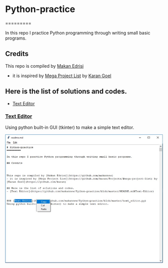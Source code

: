 # Python-practice
=========

In this repo I practice Python programming through writing small basic programs.

## Credits



This repo is compiled by [Makan Edrisi](https://github.com/makannew)
- it is inspired by [Mega Project List](https://github.com/karan/Projects/#mega-project-list) by [Karan Goel](https://github.com/karan)

## Here is the list of solutions and codes.
- [Text Editor](https://github.com/makannew/Python-practice/blob/master/README.md#Text-Editor)


### [Text Editor](https://github.com/makannew/Python-practice/blob/master/text_editor.py)
Using python built-in GUI (tkinter) to make a simple text editor.

![Editor](Images/text_editor.jpg)
